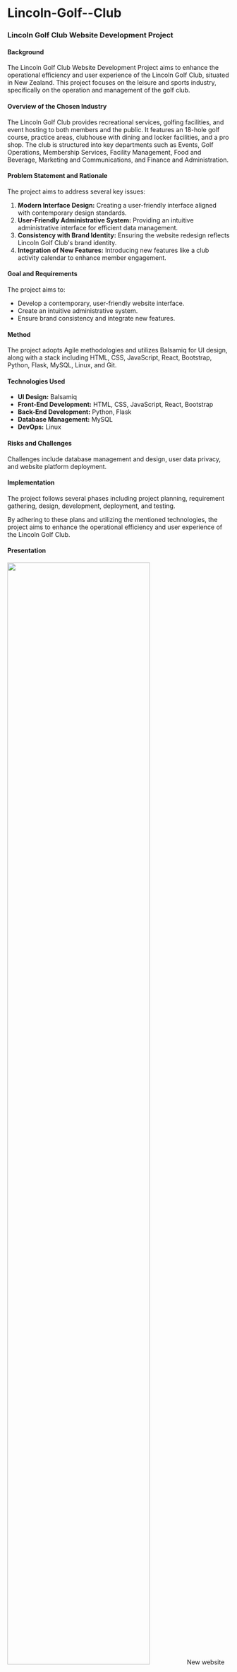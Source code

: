 # Lincoln-Golf--Club

### Lincoln Golf Club Website Development Project

#### Background

The Lincoln Golf Club Website Development Project aims to enhance the operational efficiency and user experience of the Lincoln Golf Club, situated in New Zealand. This project focuses on the leisure and sports industry, specifically on the operation and management of the golf club.

#### Overview of the Chosen Industry

The Lincoln Golf Club provides recreational services, golfing facilities, and event hosting to both members and the public. It features an 18-hole golf course, practice areas, clubhouse with dining and locker facilities, and a pro shop. The club is structured into key departments such as Events, Golf Operations, Membership Services, Facility Management, Food and Beverage, Marketing and Communications, and Finance and Administration.

#### Problem Statement and Rationale

The project aims to address several key issues:

1. **Modern Interface Design:** Creating a user-friendly interface aligned with contemporary design standards.
2. **User-Friendly Administrative System:** Providing an intuitive administrative interface for efficient data management.
3. **Consistency with Brand Identity:** Ensuring the website redesign reflects Lincoln Golf Club's brand identity.
4. **Integration of New Features:** Introducing new features like a club activity calendar to enhance member engagement.

#### Goal and Requirements

The project aims to:

- Develop a contemporary, user-friendly website interface.
- Create an intuitive administrative system.
- Ensure brand consistency and integrate new features.

#### Method

The project adopts Agile methodologies and utilizes Balsamiq for UI design, along with a stack including HTML, CSS, JavaScript, React, Bootstrap, Python, Flask, MySQL, Linux, and Git.

#### Technologies Used

- **UI Design:** Balsamiq
- **Front-End Development:** HTML, CSS, JavaScript, React, Bootstrap
- **Back-End Development:** Python, Flask
- **Database Management:** MySQL
- **DevOps:** Linux

#### Risks and Challenges

Challenges include database management and design, user data privacy, and website platform deployment.

#### Implementation

The project follows several phases including project planning, requirement gathering, design, development, deployment, and testing.

By adhering to these plans and utilizing the mentioned technologies, the project aims to enhance the operational efficiency and user experience of the Lincoln Golf Club.

#### Presentation
<img src="websitenew.png" width=80% height=80%>   
New website homepage

<img src="website.png" width=80% height=80%>   

